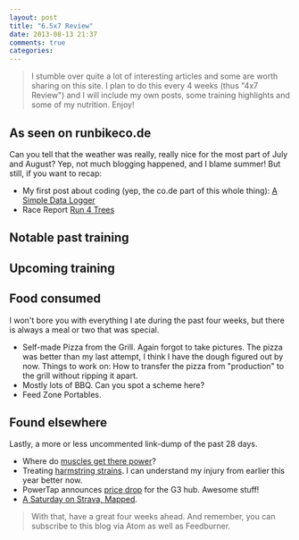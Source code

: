 ```yaml
---
layout: post
title: "6.5x7 Review"
date: 2013-08-13 21:37
comments: true
categories: 
---
```

> I stumble over quite a lot of interesting articles and some are worth sharing on this site. I plan to do this every 4 weeks (thus "4x7 Review") and I will include my own posts, some training highlights and some of my nutrition. Enjoy!

## As seen on runbikeco.de ##
Can you tell that the weather was really, really nice for the most part of July and August? Yep, not much blogging happened, and I blame summer! But still, if you want to recap:

  * My first post about coding (yep, the co.de part of this whole thing): [A Simple Data Logger](blog/2013/08/07/a-simple-data-logger/)
  * Race Report [Run 4 Trees](/blog/2013/07/30/race-report-run-4-trees/)

## Notable past training

## Upcoming training

## Food consumed
I won't bore you with everything I ate during the past four weeks, but there is always a meal or two that was special.
  
  * Self-made Pizza from the Grill. Again forgot to take pictures. The pizza was better than my last attempt, I think I have the dough figured out by now. Things to work on: How to transfer the pizza from "production" to the grill without ripping it apart.
  * Mostly lots of BBQ. Can you spot a scheme here?
  * Feed Zone Portables.

## Found elsewhere
Lastly, a more or less uncommented link-dump of the past 28 days.

 * Where do [muscles get there power](http://www.sciencedaily.com/releases/2013/07/130712102844.htm)?
 * Treating [harmstring strains](http://www.kinetic-revolution.com/hamstring-strains/). I can understand my injury from earlier this year better now.
 * PowerTap announces [price drop](http://velonews.competitor.com/2013/08/bikes-and-tech/powertap-drops-power-meter-hub-price-by-510_297666) for the G3 hub. Awesome stuff!
 * [A Saturday on Strava, Mapped](http://engineering.strava.com/saturday-heatmap/). 


> With that, have a great four weeks ahead. And remember, you can subscribe to this blog via Atom as well as Feedburner. 
